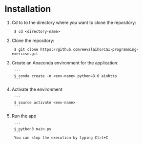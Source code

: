 # Installation

1. Cd to to the directory where you want to clone the repository:

        $ cd <directory-name>
2. Clone the repository:

        $ git clone https://github.com/eevalaiho/CGI-programming-exercise.git
3. Create an Anaconda environment for the application:

        ```
        $ conda create -n <env-name> python=3.6 aiohttp
        ```
4. Activate the environment

        ```
        $ source activate <env-name>
        ```
5. Run the app

        ```
        $ python3 main.py
        ```
        You can stop the execution by typing Ctrl+C

